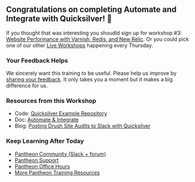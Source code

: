 ## Congratulations on completing Automate and Integrate with Quicksilver! 🎉

If you thought that was interesting you shoudld sign up for workshop #3: [Website Performance with Varnish, Redis, and New Relic](https://pantheon.io/live-workshops/website-performance-varnish-redis-and-new-relic). Or you could pick one of our other [Live Workshops](https://pantheon.io/live-workshops) happening every Thursday.

### Your Feedback Helps

We sincerely want this training to be useful. Please help us improve by [sharing your feedback](https://www.getfeedback.com/r/FHnfj1n8?gf_q[8821859]=17495039). It only takes you a moment but it makes a big difference for us.

### Resources from this Workshop

- Code: [Quicksilver Example Repository](https://github.com/pantheon-systems/quicksilver-examples)
- Doc: [Automate & Integrate](/automate)
- Blog: [Posting Drush Site Audits to Slack with Quicksilver](https://pantheon.io/blog/posting-drush-site-audits-slack-quicksilver)

### Keep Learning After Today

- [Pantheon Community (Slack + forum)](/pantheon-community)
- [Pantheon Support](/support)
- [Pantheon Office Hours](https://pantheon.io/agencies/office-hours)
- [More Pantheon Training Resources](https://pantheon.io/learn-pantheon)
